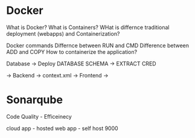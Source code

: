 # Docker

What is Docker?
What is Containers?
WHat is differnce traditional deployment (webapps) and Containerization?

Docker commands
Differnce between RUN and CMD
Difference between ADD and COPY
How to containerize the application?

Database -> Deploy DATABASE SCHEMA -> EXTRACT CRED

 -> Backend -> context.xml 
 -> Frontend -> 


# Sonarqube
Code Quality - Efficeinecy 

cloud app - hosted
web app - self host 9000